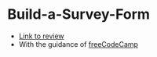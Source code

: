 # Build-a-Survey-Form
- [Link to review](https://surveyformfreecc.netlify.app/)
- With the guidance of [freeCodeCamp](https://www.freecodecamp.org/)
